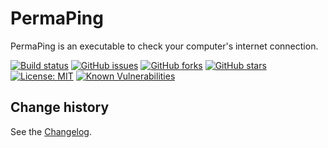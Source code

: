PermaPing
====================================

PermaPing is an executable to check your computer's internet connection.

[![Build status](https://ci.appveyor.com/api/projects/status/b345skpgjv4un1ff?svg=true)](https://ci.appveyor.com/project/SeppPenner/permaping)
[![GitHub issues](https://img.shields.io/github/issues/SeppPenner/PermaPing.svg)](https://github.com/SeppPenner/PermaPing/issues)
[![GitHub forks](https://img.shields.io/github/forks/SeppPenner/PermaPing.svg)](https://github.com/SeppPenner/PermaPing/network)
[![GitHub stars](https://img.shields.io/github/stars/SeppPenner/PermaPing.svg)](https://github.com/SeppPenner/PermaPing/stargazers)
[![License: MIT](https://img.shields.io/badge/License-MIT-blue.svg)](https://raw.githubusercontent.com/SeppPenner/PermaPing/master/License.txt)
[![Known Vulnerabilities](https://snyk.io/test/github/SeppPenner/PermaPing/badge.svg)](https://snyk.io/test/github/SeppPenner/PermaPing)


Change history
--------------

See the [Changelog](https://github.com/SeppPenner/PermaPing/blob/master/Changelog.md).